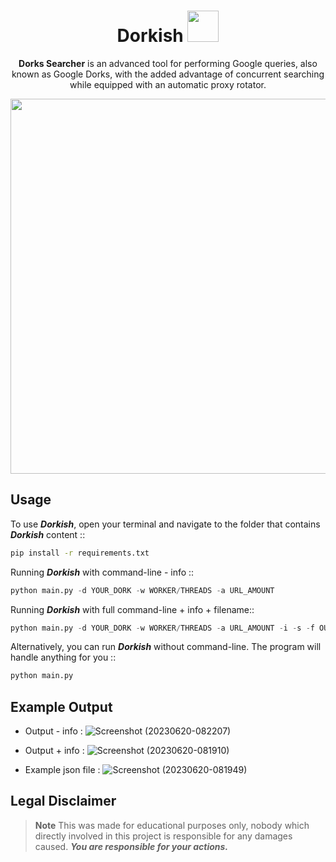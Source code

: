 <div align="center">

# Dorkish <img src="https://korben.info/app/uploads/2019/06/googledork.jpg" width="50px">

**Dorks Searcher** is an advanced tool for performing Google queries, also known as Google Dorks, with the added advantage of concurrent searching while equipped with an automatic proxy rotator.

<img src="https://1.bp.blogspot.com/-H0LJDWx6w7k/Uz5pUSj3TPI/AAAAAAAAAPI/w-I-i5LwLvM/s1600/OnionBD-Google.dork.gif" width="600" height="auto">

</div>

## **Usage**

To use _**Dorkish**_, open your terminal and navigate to the folder that contains _**Dorkish**_ content ::

```sh
pip install -r requirements.txt
```

Running _**Dorkish**_ with command-line - info ::

```python
python main.py -d YOUR_DORK -w WORKER/THREADS -a URL_AMOUNT
```

Running _**Dorkish**_ with full command-line + info + filename::

```python
python main.py -d YOUR_DORK -w WORKER/THREADS -a URL_AMOUNT -i -s -f OUTPUT_FILENAME(Without Extension)
```

Alternatively, you can run _**Dorkish**_ without command-line. The program will handle anything for you ::

```python
python main.py
```

## **Example Output**

- Output - info :
![Screenshot (20230620-082207)](https://github.com/x404xx/Dorkish-Searcher/assets/114883816/273977bd-31bc-4b9a-8339-fad619404707)

- Output + info :
![Screenshot (20230620-081910)](https://github.com/x404xx/Dorkish-Searcher/assets/114883816/2425ba42-2686-4b22-b91c-aeb1e93e5356)

- Example json file :
![Screenshot (20230620-081949)](https://github.com/x404xx/Dorkish-Searcher/assets/114883816/e07c2dca-a9f6-45e0-a533-d1dcb9de7612)

## **Legal Disclaimer**

> **Note**
> This was made for educational purposes only, nobody which directly involved in this project is responsible for any damages caused. **_You are responsible for your actions._**

